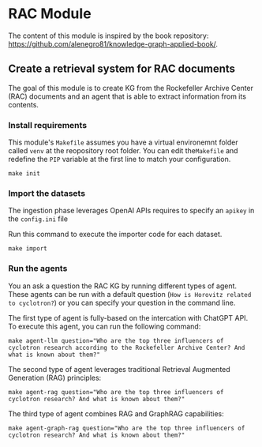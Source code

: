# RAC Module
The content of this module is inspired by the book repository: https://github.com/alenegro81/knowledge-graph-applied-book/.

## Create a retrieval system for RAC documents
The goal of this module is to create KG from the Rockefeller Archive Center (RAC) documents and an agent that is able to extract information from its contents.

### Install requirements
This module's `Makefile` assumes you have a virtual environemnt folder called `venv` 
at the reopository root folder. You can edit the`Makefile` and redefine the `PIP` variable
at the first line to match your configuration.
```shell
make init
```

### Import the datasets
The ingestion phase leverages OpenAI APIs requires to specify an `apikey` in the `config.ini` file

Run this command to execute the importer code for each dataset.
```shell
make import
```

### Run the agents
You an ask a question the RAC KG by running different types of agent. These agents can be run with a default question (`How is Horovitz related to cyclotron?`) or you can specify your question in the command line.

The first type of agent is fully-based on the intercation with ChatGPT API. To execute this agent, you can run the following command:
```shell
make agent-llm question="Who are the top three influencers of cyclotron research according to the Rockefeller Archive Center? And what is known about them?"
```

The second type of agent leverages traditional Retrieval Augmented Generation (RAG) principles:
```shell
make agent-rag question="Who are the top three influencers of cyclotron research? And what is known about them?"
```

The third type of agent combines RAG and GraphRAG capabilities:
```shell
make agent-graph-rag question="Who are the top three influencers of cyclotron research? And what is known about them?"
```